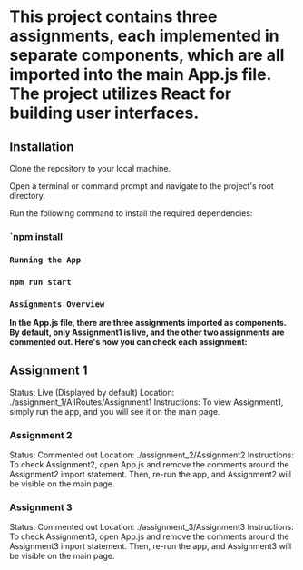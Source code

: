 # This project contains three assignments, each implemented in separate components, which are all imported into the main App.js file. The project utilizes React for building user interfaces.



## Installation

Clone the repository to your local machine.

Open a terminal or command prompt and navigate to the project's root directory.

Run the following command to install the required dependencies:
### `npm install


### `Running the App`
### `npm run start`



### `Assignments Overview`

**In the App.js file, there are three assignments imported as components. By default, only Assignment1 is live, and the other two assignments are commented out. Here's how you can check each assignment:**


## Assignment 1
Status: Live (Displayed by default)
Location: ./assignment_1/AllRoutes/Assignment1
Instructions: To view Assignment1, simply run the app, and you will see it on the main page.

### Assignment 2

Status: Commented out
Location: ./assignment_2/Assignment2
Instructions: To check Assignment2, open App.js and remove the comments around the Assignment2 import statement. Then, re-run the app, and Assignment2 will be visible on the main page.

### Assignment 3

Status: Commented out
Location: ./assignment_3/Assignment3
Instructions: To check Assignment3, open App.js and remove the comments around the Assignment3 import statement. Then, re-run the app, and Assignment3 will be visible on the main page.

